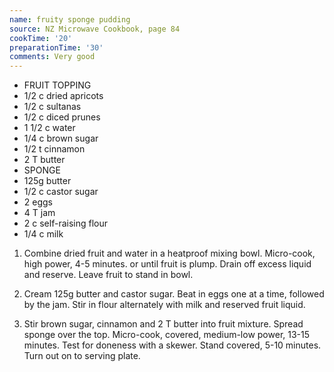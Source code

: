 ```yaml
---
name: fruity sponge pudding
source: NZ Microwave Cookbook, page 84
cookTime: '20'
preparationTime: '30'
comments: Very good
---
```


* FRUIT TOPPING
* 1/2 c dried apricots
* 1/2 c sultanas
* 1/2 c diced prunes
* 1 1/2 c water
* 1/4 c brown sugar
* 1/2 t cinnamon
* 2 T butter
* SPONGE
* 125g butter
* 1/2 c castor sugar
* 2 eggs
* 4 T jam
* 2 c self-raising flour
* 1/4 c milk

1. Combine dried fruit and water in a heatproof mixing bowl.  Micro-cook, high power, 4-5 minutes. or until fruit is plump.  Drain off excess liquid and reserve.  Leave fruit to stand in bowl.

2. Cream 125g butter and castor sugar.  Beat in eggs one at a time, followed by the jam.  Stir in flour alternately with milk and reserved fruit liquid.

3.  Stir brown sugar, cinnamon and 2 T butter into fruit mixture.  Spread sponge over the top.  Micro-cook, covered, medium-low power, 13-15 minutes.  Test for doneness with a skewer.  Stand covered, 5-10 minutes.  Turn out on to serving plate.

